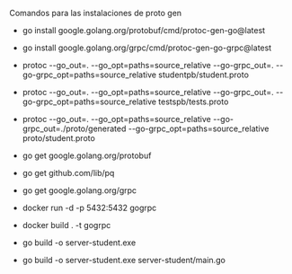 Comandos para las instalaciones de proto gen

- go install google.golang.org/protobuf/cmd/protoc-gen-go@latest
- go install google.golang.org/grpc/cmd/protoc-gen-go-grpc@latest

- protoc --go_out=. --go_opt=paths=source_relative --go-grpc_out=. --go-grpc_opt=paths=source_relative studentpb/student.proto

- protoc --go_out=. --go_opt=paths=source_relative --go-grpc_out=. --go-grpc_opt=paths=source_relative testspb/tests.proto

- protoc --go_out=. --go_opt=paths=source_relative --go-grpc_out=./proto/generated --go-grpc_opt=paths=source_relative proto/student.proto

- go get google.golang.org/protobuf
- go get github.com/lib/pq
- go get google.golang.org/grpc
- docker run -d -p 5432:5432 gogrpc
- docker build . -t gogrpc

- go build -o server-student.exe
- go build -o server-student.exe server-student/main.go
